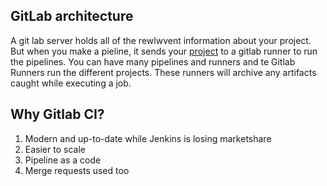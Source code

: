 ## GitLab architecture
A git lab server holds all of the rewlwvent information about your project. But when you make a pieline, it sends your [project](<../CICD Course/Day1/Resources/.gitlab-ci.yml>) to a gitlab runner to run the pipelines.
You can have many pipelines and runners and te Gitlab Runners run the different projects.
These runners will archive any artifacts caught while executing a job.

## Why Gitlab CI?
1. Modern and up-to-date while Jenkins is losing marketshare
2. Easier to scale
3. Pipeline as a code
4. Merge requests used too